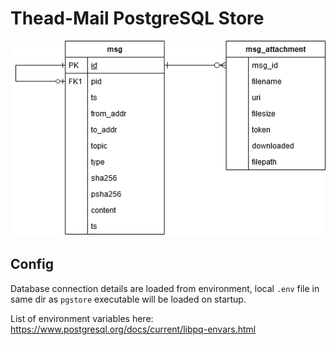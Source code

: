 # Thead-Mail PostgreSQL Store

![Image of tmail postgres store entity relationship diagram](docs/erd.png)

## Config
Database connection details are loaded from environment, local `.env` file in same dir as `pgstore` executable will be loaded on startup.

List of environment variables here: https://www.postgresql.org/docs/current/libpq-envars.html

